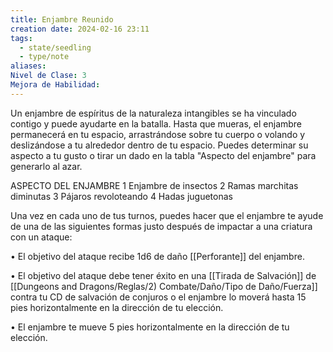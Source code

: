 ```yaml
---
title: Enjambre Reunido
creation date: 2024-02-16 23:11
tags:
  - state/seedling
  - type/note
aliases: 
Nivel de Clase: 3
Mejora de Habilidad:
---
```

Un enjambre de espíritus de la naturaleza intangibles se ha vinculado contigo y puede ayudarte en la batalla. Hasta que mueras, el enjambre permanecerá en tu espacio, arrastrándose sobre tu cuerpo o volando y deslizándose a tu alrededor dentro de tu espacio.
Puedes determinar su aspecto a tu gusto o tirar un dado en la tabla "Aspecto del enjambre" para
generarlo al azar.

ASPECTO DEL ENJAMBRE
1           Enjambre de insectos
2          Ramas marchitas diminutas
3          Pájaros revoloteando
4          Hadas juguetonas

Una vez en cada uno de tus turnos, puedes hacer que el enjambre te ayude de una de las siguientes formas justo después de impactar a una criatura con un ataque:

• El objetivo del ataque recibe 1d6 de daño [[Perforante]] del enjambre.

• El objetivo del ataque debe tener éxito en una [[Tirada de Salvación]] de [[Dungeons and Dragons/Reglas/2) Combate/Daño/Tipo de Daño/Fuerza]] contra tu CD de
salvación de conjuros o el enjambre lo moverá hasta 15 pies horizontalmente en la dirección de tu
elección.

• El enjambre te mueve 5 pies horizontalmente en la dirección de tu elección.

